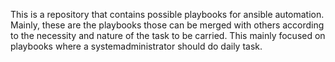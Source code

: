 This is a repository that 
contains possible playbooks for ansible automation. 
Mainly, these are the playbooks those can 
be merged with others according to the necessity and nature of the task to be carried.
This mainly focused on playbooks where a systemadministrator should do daily task.
